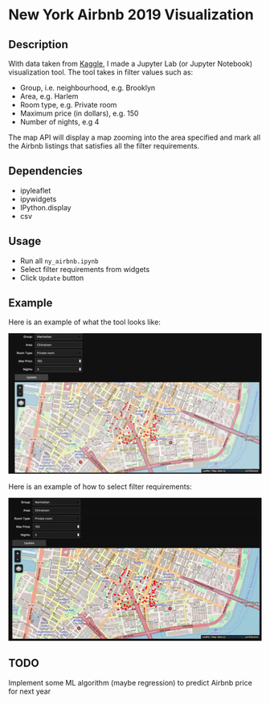 # New York Airbnb 2019 Visualization

## Description
With data taken from [Kaggle](https://www.kaggle.com/dgomonov/new-york-city-airbnb-open-data), I made a Jupyter Lab (or Jupyter Notebook) visualization tool. The tool takes in filter values such as:

* Group, i.e. neighbourhood, e.g. Brooklyn
* Area, e.g. Harlem
* Room type, e.g. Private room
* Maximum price (in dollars), e.g. 150
* Number of nights, e.g 4

The map API will display a map zooming into the area specified and mark all the Airbnb listings that satisfies all the filter requirements.

## Dependencies

* ipyleaflet
* ipywidgets
* IPython.display
* csv 

## Usage

* Run all `ny_airbnb.ipynb`
* Select filter requirements from widgets
* Click `Update` button

## Example
Here is an example of what the tool looks like:

![](./example.png)

Here is an example of how to select filter requirements:

![](./example.gif)

## TODO
Implement some ML algorithm (maybe regression) to predict Airbnb price for next year  
